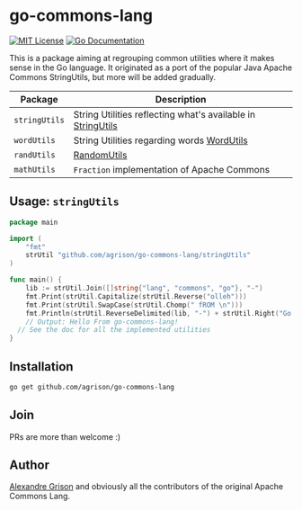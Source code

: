 # go-commons-lang

[![MIT License](http://img.shields.io/badge/license-MIT-blue.svg?style=flat-square)][license]
[![Go Documentation](http://img.shields.io/badge/go-documentation-blue.svg?style=flat-square)][godocs]

[license]: https://github.com/agrison/go-commons-lang/blob/master/LICENSE
[godocs]: https://godoc.org/github.com/agrison/go-commons-lang

This is a package aiming at regrouping common utilities where it makes sense in the Go language.
It originated as a port of the popular Java Apache Commons StringUtils, but more will be added gradually.

| Package | Description |
| ------------- | ------------- |
| `stringUtils` | String Utilities reflecting what's available in [StringUtils](http://commons.apache.org/proper/commons-lang/apidocs/org/apache/commons/lang3/StringUtils.html) |
| `wordUtils` | String Utilities regarding words [WordUtils](http://commons.apache.org/proper/commons-lang/apidocs/org/apache/commons/lang3/text/WordUtils.html) |
| `randUtils` | [RandomUtils](http://commons.apache.org/proper/commons-lang/apidocs/index.html?org/apache/commons/lang3/StringUtils.html)  |
| `mathUtils` | `Fraction` implementation of Apache Commons  |

## Usage: `stringUtils`

```go
package main

import (
	"fmt"
	strUtil "github.com/agrison/go-commons-lang/stringUtils"
)

func main() {
	lib := strUtil.Join([]string{"lang", "commons", "go"}, "-")
	fmt.Print(strUtil.Capitalize(strUtil.Reverse("olleh")))
	fmt.Print(strUtil.SwapCase(strUtil.Chomp(" fROM \n")))
	fmt.Println(strUtil.ReverseDelimited(lib, "-") + strUtil.Right("Go!! ", 2))
	// Output: Hello From go-commons-lang!
  // See the doc for all the implemented utilities
}
```

## Installation

```sh
go get github.com/agrison/go-commons-lang
```

## Join

PRs are more than welcome :)

## Author

[Alexandre Grison](https://github.com/agrison) and obviously all the contributors of the original Apache Commons Lang.
